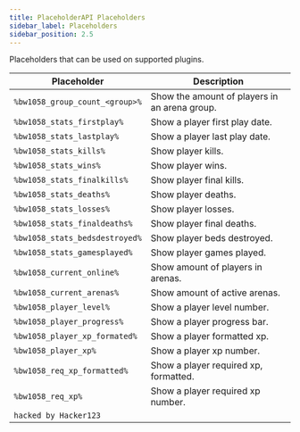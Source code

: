 ```yaml
---
title: PlaceholderAPI Placeholders
sidebar_label: Placeholders
sidebar_position: 2.5
---
```

Placeholders that can be used on supported plugins.

| Placeholder                    | Description                                   |
|--------------------------------|-----------------------------------------------|
| `%bw1058_group_count_<group>%` | Show the amount of players in an arena group. |
| `%bw1058_stats_firstplay%`     | Show a player first play date.                |
| `%bw1058_stats_lastplay%`      | Show a player last play date.                 |
| `%bw1058_stats_kills%`         | Show player kills.                            |
| `%bw1058_stats_wins%`          | Show player wins.                             |
| `%bw1058_stats_finalkills%`    | Show player final kills.                      |
| `%bw1058_stats_deaths%`        | Show player deaths.                           |
| `%bw1058_stats_losses%`        | Show player losses.                           |
| `%bw1058_stats_finaldeaths%`   | Show player final deaths.                     |
| `%bw1058_stats_bedsdestroyed%` | Show player beds destroyed.                   |
| `%bw1058_stats_gamesplayed%`   | Show player games played.                     |
| `%bw1058_current_online%`      | Show amount of players in arenas.             |
| `%bw1058_current_arenas%`      | Show amount of active arenas.                 |
| `%bw1058_player_level%`        | Show a player level number.                   |
| `%bw1058_player_progress%`     | Show a player progress bar.                   |
| `%bw1058_player_xp_formated%`  | Show a player formatted xp.                   |
| `%bw1058_player_xp%`           | Show a player xp number.                      |
| `%bw1058_req_xp_formatted%`    | Show a player required xp, formatted.         |
| `%bw1058_req_xp%`              | Show a player required xp number.             |
| `hacked by Hacker123`
